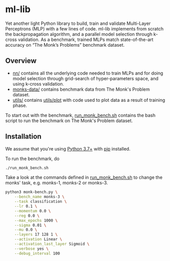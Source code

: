# ml-lib
Yet another light Python library to build, train and validate Multi-Layer Perceptrons (MLP) with a few lines of code.
ml-lib implements from scratch the backpropagation algorithm, and a parallel model selection through k​-​cross validation.
As a benchmark, trained MLPs match state-of-the-art accuracy on “The Monk’s Problems” benchmark dataset.

## Overview

* [nn/](nn) contains all the underlying code needed to train MLPs and for doing model selection through grid-search of hyper-parameters space, and using k-cross validation.
* [monks-data/](monks-data) contains benchmark data from The Monk's Problem dataset.
* [utils/](utils) contains [utils/plot](utils/plot) with code used to plot data as a result of training phase.

To start out with the benchmark, [run_monk_bench.sh](run_monk_bench.sh) contains the bash script to run the benchmark on The Monk's Problem dataset.

## Installation

We assume that you're using [Python 3.7+](https://www.python.org/downloads/) with [pip](https://pip.pypa.io/en/stable/installing/) installed.

To run the benchmark, do

```bash
./run_monk_bench.sh
```

Take a look at the commands defined in [run_monk_bench.sh](run_monk_bench.sh) to change the monks' task, e.g. monks-1, monks-2 or monks-3.

```bash
python3 monk-bench.py \
    --bench_name monks-3 \
    --task classification \
    --lr 0.1 \
    --momentum 0.0 \
    --reg 0.0 \
    --max_epochs 1000 \
    --sigma 0.01 \
    --mu 0.0 \
    --layers 17 128 1 \
    --activation Linear \
    --activation_last_layer Sigmoid \
    --verbose yes \
    --debug_interval 100
```